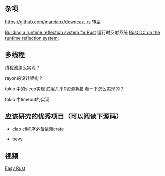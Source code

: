 
## 杂项

https://github.com/marcianx/downcast-rs 转型

[Building a runtime reflection system for Rust](https://www.osohq.com/post/runtime-reflection-pt-3)
运行时反射系统
[ Rust DC on the runtime reflection system:](https://www.youtube.com/watch?v=J7Aosp1Uauo)

## 多线程

线程池怎么实现？

rayon的设计架构？

tokio 中的sleep实现 底层几乎0资源耗损 看一下怎么实现的？

tokio 中timeout的实现

## 应该研究的优秀项目（可以阅读下源码）
- clap cli程序必备依赖crate 

- bevy

## 视频
[Easy Rust](https://www.youtube.com/watch?v=-lYeJeQ11OI&list=PLfllocyHVgsRwLkTAhG0E-2QxCf-ozBkk&ab_channel=mithradates)
